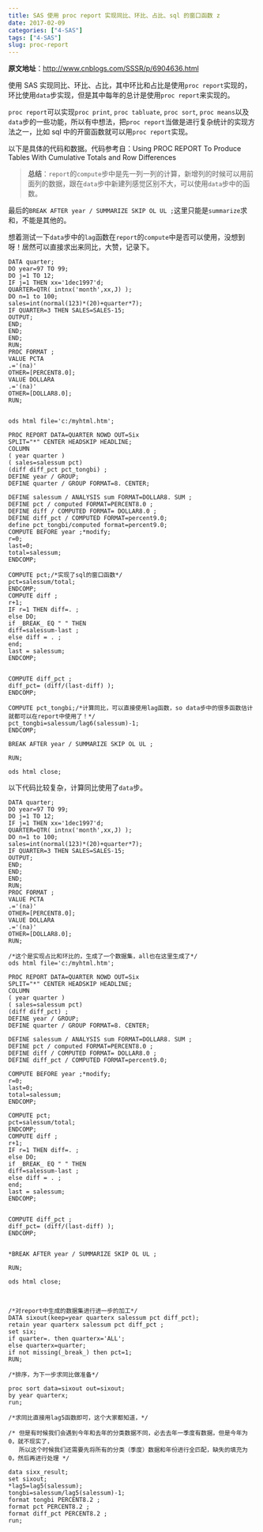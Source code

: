 ```yaml
---
title: SAS 使用 proc report 实现同比、环比、占比、sql 的窗口函数 z
date: 2017-02-09
categories: ["4-SAS"]
tags: ["4-SAS"]
slug: proc-report
---
```


**原文地址**：<http://www.cnblogs.com/SSSR/p/6904636.html>

使用 SAS 实现同比、环比、占比，其中环比和占比是使用`proc report`实现的，环比使用`data`步实现，但是其中每年的总计是使用`proc report`来实现的。

`proc report`可以实现`proc print`, `proc tabluate`, `proc sort`, `proc means`以及`data`步的一些功能，所以有中想法，把`proc report`当做是进行复杂统计的实现方法之一，比如 sql 中的开窗函数就可以用`proc report`实现。

以下是具体的代码和数据。代码参考自：Using PROC REPORT To Produce Tables With Cumulative Totals and Row Differences

> **总结**：`report`的`compute`步中是先一列一列的计算，新增列的时候可以用前面列的数据，跟在`data`步中新建列感觉区别不大，可以使用`data`步中的函数。

<!-- more -->

最后的`BREAK AFTER year / SUMMARIZE SKIP OL UL ;`这里只能是`summarize`求和，不能是其他的。

想着测试一下`data`步中的`lag`函数在`report`的`compute`中是否可以使用，没想到呀！居然可以直接求出来同比，大赞，记录下。

```sas
DATA quarter;
DO year=97 TO 99;
DO j=1 TO 12;
IF j=1 THEN xx='1dec1997'd;
QUARTER=QTR( intnx('month',xx,J) );
DO n=1 to 100;
sales=int(normal(123)*(20)+quarter*7);
IF QUARTER=3 THEN SALES=SALES-15;
OUTPUT;
END;
END;
END;
RUN;
PROC FORMAT ;
VALUE PCTA
.='(na)'
OTHER=[PERCENT8.0];
VALUE DOLLARA
.='(na)'
OTHER=[DOLLAR8.0];
RUN;


ods html file='c:/myhtml.htm';

PROC REPORT DATA=QUARTER NOWD OUT=Six
SPLIT="*" CENTER HEADSKIP HEADLINE;
COLUMN
( year quarter )
( sales=salessum pct)
(diff diff_pct pct_tongbi) ;
DEFINE year / GROUP;
DEFINE quarter / GROUP FORMAT=8. CENTER;

DEFINE salessum / ANALYSIS sum FORMAT=DOLLAR8. SUM ;
DEFINE pct / computed FORMAT=PERCENT8.0 ;
DEFINE diff / COMPUTED FORMAT= DOLLAR8.0 ;
DEFINE diff_pct / COMPUTED FORMAT=percent9.0;
define pct_tongbi/computed format=percent9.0;
COMPUTE BEFORE year ;*modify;
r=0;
last=0;
total=salessum;
ENDCOMP;

COMPUTE pct;/*实现了sql的窗口函数*/
pct=salessum/total;
ENDCOMP;
COMPUTE diff ;
r+1;
IF r=1 THEN diff=. ;
else DO;
if _BREAK_ EQ " " THEN
diff=salessum-last ;
else diff = . ;
end;
last = salessum;
ENDCOMP;


COMPUTE diff_pct ;
diff_pct= (diff/(last-diff) );
ENDCOMP;

COMPUTE pct_tongbi;/*计算同比，可以直接使用lag函数，so data步中的很多函数估计就都可以在report中使用了！*/
pct_tongbi=salessum/lag6(salessum)-1;
ENDCOMP;

BREAK AFTER year / SUMMARIZE SKIP OL UL ;

RUN;

ods html close;
```

以下代码比较复杂，计算同比使用了`data`步。

```sas
DATA quarter;
DO year=97 TO 99;
DO j=1 TO 12;
IF j=1 THEN xx='1dec1997'd;
QUARTER=QTR( intnx('month',xx,J) );
DO n=1 to 100;
sales=int(normal(123)*(20)+quarter*7);
IF QUARTER=3 THEN SALES=SALES-15;
OUTPUT;
END;
END;
END;
RUN;
PROC FORMAT ;
VALUE PCTA
.='(na)'
OTHER=[PERCENT8.0];
VALUE DOLLARA
.='(na)'
OTHER=[DOLLAR8.0];
RUN;

/*这个是实现占比和环比的，生成了一个数据集，all也在这里生成了*/
ods html file='c:/myhtml.htm';

PROC REPORT DATA=QUARTER NOWD OUT=Six
SPLIT="*" CENTER HEADSKIP HEADLINE;
COLUMN
( year quarter )
( sales=salessum pct)
(diff diff_pct) ;
DEFINE year / GROUP;
DEFINE quarter / GROUP FORMAT=8. CENTER;

DEFINE salessum / ANALYSIS sum FORMAT=DOLLAR8. SUM ;
DEFINE pct / computed FORMAT=PERCENT8.0 ;
DEFINE diff / COMPUTED FORMAT= DOLLAR8.0 ;
DEFINE diff_pct / COMPUTED FORMAT=percent9.0;

COMPUTE BEFORE year ;*modify;
r=0;
last=0;
total=salessum;
ENDCOMP;

COMPUTE pct;
pct=salessum/total;
ENDCOMP;
COMPUTE diff ;
r+1;
IF r=1 THEN diff=. ;
else DO;
if _BREAK_ EQ " " THEN
diff=salessum-last ;
else diff = . ;
end;
last = salessum;
ENDCOMP;


COMPUTE diff_pct ;
diff_pct= (diff/(last-diff) );
ENDCOMP;


*BREAK AFTER year / SUMMARIZE SKIP OL UL ;

RUN;

ods html close;

 

/*对report中生成的数据集进行进一步的加工*/
DATA sixout(keep=year quarterx salessum pct diff_pct);
retain year quarterx salessum pct diff_pct ;
set six;
if quarter=. then quarterx='ALL';
else quarterx=quarter;
if not missing(_break_) then pct=1;
RUN;

/*排序，为下一步求同比做准备*/

proc sort data=sixout out=sixout;
by year quarterx;
run;

/*求同比直接用lag5函数即可，这个大家都知道，*/

/* 但是有时候我们会遇到今年和去年的分类数据不同，必去去年一季度有数据，但是今年为0，就不现实了，
   所以这个时候我们还需要先将所有的分类（季度）数据和年份进行全匹配，缺失的填充为0，然后再进行处理 */

data sixx_result;
set sixout;
*lag5=lag5(salessum);
tongbi=salessum/lag5(salessum)-1;
format tongbi PERCENT8.2 ;
format pct PERCENT8.2 ;
format diff_pct PERCENT8.2 ;
run;
```